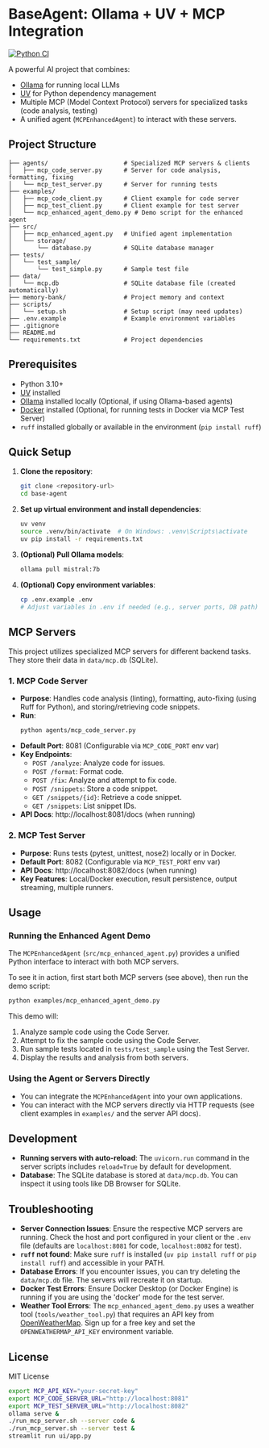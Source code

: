 # BaseAgent: Ollama + UV + MCP Integration

[![Python CI](https://github.com/USER/REPO/actions/workflows/ci.yml/badge.svg)](https://github.com/USER/REPO/actions/workflows/ci.yml)

A powerful AI project that combines:
- [Ollama](https://github.com/ollama/ollama) for running local LLMs
- [UV](https://github.com/astral-sh/uv) for Python dependency management
- Multiple MCP (Model Context Protocol) servers for specialized tasks (code analysis, testing)
- A unified agent (`MCPEnhancedAgent`) to interact with these servers.

## Project Structure

```
├── agents/                     # Specialized MCP servers & clients
│   ├── mcp_code_server.py      # Server for code analysis, formatting, fixing
│   └── mcp_test_server.py      # Server for running tests
├── examples/
│   ├── mcp_code_client.py      # Client example for code server
│   ├── mcp_test_client.py      # Client example for test server
│   └── mcp_enhanced_agent_demo.py # Demo script for the enhanced agent
├── src/
│   ├── mcp_enhanced_agent.py   # Unified agent implementation
│   └── storage/
│       └── database.py         # SQLite database manager
├── tests/
│   └── test_sample/
│       └── test_simple.py      # Sample test file
├── data/
│   └── mcp.db                  # SQLite database file (created automatically)
├── memory-bank/                # Project memory and context
├── scripts/
│   └── setup.sh                # Setup script (may need updates)
├── .env.example                # Example environment variables
├── .gitignore
├── README.md
└── requirements.txt            # Project dependencies
```

## Prerequisites

- Python 3.10+
- [UV](https://github.com/astral-sh/uv) installed
- [Ollama](https://github.com/ollama/ollama) installed locally (Optional, if using Ollama-based agents)
- [Docker](https://www.docker.com/) installed (Optional, for running tests in Docker via MCP Test Server)
- `ruff` installed globally or available in the environment (`pip install ruff`)

## Quick Setup

1.  **Clone the repository**:
    ```bash
    git clone <repository-url>
    cd base-agent 
    ```

2.  **Set up virtual environment and install dependencies**:
    ```bash
    uv venv
    source .venv/bin/activate  # On Windows: .venv\Scripts\activate
    uv pip install -r requirements.txt
    ```

3.  **(Optional) Pull Ollama models**:
    ```bash
    ollama pull mistral:7b
    ```

4.  **(Optional) Copy environment variables**:
    ```bash
    cp .env.example .env 
    # Adjust variables in .env if needed (e.g., server ports, DB path)
    ```

## MCP Servers

This project utilizes specialized MCP servers for different backend tasks. They store their data in `data/mcp.db` (SQLite).

### 1. MCP Code Server

- **Purpose**: Handles code analysis (linting), formatting, auto-fixing (using Ruff for Python), and storing/retrieving code snippets.
- **Run**: 
  ```bash
  python agents/mcp_code_server.py
  ```
- **Default Port**: 8081 (Configurable via `MCP_CODE_PORT` env var)
- **Key Endpoints**:
    - `POST /analyze`: Analyze code for issues.
    - `POST /format`: Format code.
    - `POST /fix`: Analyze and attempt to fix code.
    - `POST /snippets`: Store a code snippet.
    - `GET /snippets/{id}`: Retrieve a code snippet.
    - `GET /snippets`: List snippet IDs.
- **API Docs**: http://localhost:8081/docs (when running)

### 2. MCP Test Server

- **Purpose**: Runs tests (pytest, unittest, nose2) locally or in Docker.
- **Default Port**: 8082 (Configurable via `MCP_TEST_PORT` env var)
- **API Docs**: http://localhost:8082/docs (when running)
- **Key Features**: Local/Docker execution, result persistence, output streaming, multiple runners.

## Usage

### Running the Enhanced Agent Demo

The `MCPEnhancedAgent` (`src/mcp_enhanced_agent.py`) provides a unified Python interface to interact with both MCP servers.

To see it in action, first start both MCP servers (see above), then run the demo script:

```bash
python examples/mcp_enhanced_agent_demo.py
```

This demo will:
1.  Analyze sample code using the Code Server.
2.  Attempt to fix the sample code using the Code Server.
3.  Run sample tests located in `tests/test_sample` using the Test Server.
4.  Display the results and analysis from both servers.

### Using the Agent or Servers Directly

- You can integrate the `MCPEnhancedAgent` into your own applications.
- You can interact with the MCP servers directly via HTTP requests (see client examples in `examples/` and the server API docs).

## Development

- **Running servers with auto-reload**:
The `uvicorn.run` command in the server scripts includes `reload=True` by default for development.
- **Database**: The SQLite database is stored at `data/mcp.db`. You can inspect it using tools like DB Browser for SQLite.

## Troubleshooting

- **Server Connection Issues**: Ensure the respective MCP servers are running. Check the host and port configured in your client or the `.env` file (defaults are `localhost:8081` for code, `localhost:8082` for test).
- **`ruff` not found**: Make sure `ruff` is installed (`uv pip install ruff` or `pip install ruff`) and accessible in your PATH.
- **Database Errors**: If you encounter issues, you can try deleting the `data/mcp.db` file. The servers will recreate it on startup.
- **Docker Test Errors**: Ensure Docker Desktop (or Docker Engine) is running if you are using the 'docker' mode for the test server.
- **Weather Tool Errors**: The `mcp_enhanced_agent_demo.py` uses a weather tool (`tools/weather_tool.py`) that requires an API key from [OpenWeatherMap](https://openweathermap.org/appid). Sign up for a free key and set the `OPENWEATHERMAP_API_KEY` environment variable.

## License

MIT License

```bash
export MCP_API_KEY="your-secret-key"
export MCP_CODE_SERVER_URL="http://localhost:8081"
export MCP_TEST_SERVER_URL="http://localhost:8082"
ollama serve &
./run_mcp_server.sh --server code &
./run_mcp_server.sh --server test &
streamlit run ui/app.py
```
